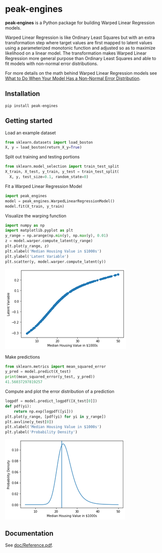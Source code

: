# peak-engines
**peak-engines** is a Python package for building Warped Linear Regression models. 

Warped Linear Regression is like Ordinary Least Squares but with an extra transformation step where
target values are first mapped to latent values using a parameterized monotonic function and adjusted
so as to maximize likelihood on a linear model. The transformation makes Warped Linear Regression more general purpose than
Ordinary Least Squares and able to fit models with non-normal error distributions.

For more details on the math behind Warped Linear Regression models see 
[What to Do When Your Model Has a Non-Normal Error Distribution](https://medium.com/p/what-to-do-when-your-model-has-a-non-normal-error-distribution-f7c3862e475f?source=email-f55ad0a8217--writer.postDistributed&sk=f3d494b5f5a8b593f404e7af19a2fb37).
## Installation

```
pip install peak-engines
```

## Getting started

Load an example dataset
```python
from sklearn.datasets import load_boston
X, y = load_boston(return_X_y=True)
```
Split out training and testing portions
```python
from sklearn.model_selection import train_test_split
X_train, X_test, y_train, y_test = train_test_split(
  X, y, test_size=0.1, random_state=0)
```
Fit a Warped Linear Regression Model
```python
import peak_engines
model = peak_engines.WarpedLinearRegressionModel()
model.fit(X_train, y_train)
```
Visualize the warping function
```python
import numpy as np
import matplotlib.pyplot as plt
y_range = np.arange(np.min(y), np.max(y), 0.01)
z = model.warper.compute_latent(y_range)
plt.plot(y_range, z)
plt.xlabel('Median Housing Value in $1000s')
plt.ylabel('Latent Variable')
plt.scatter(y, model.warper.compute_latent(y))
```
![alt text](images/getting_started_warp.png "Warping Function")

Make predictions
```python
from sklearn.metrics import mean_squared_error
y_pred = model.predict(X_test)
print(mean_squared_error(y_test, y_pred))
41.56037297819257
```
Compute and plot the error distribution of a prediction
```python
logpdf = model.predict_logpdf([X_test[0]])
def pdf(yi):
    return np.exp(logpdf([yi]))
plt.plot(y_range, [pdf(yi) for yi in y_range])
plt.axvline(y_test[0])
plt.xlabel('Median Housing Value in $1000s')
plt.ylabel('Probability Density')
```
![alt text](images/getting_started_prediction_pdf.png "Error Distribution")

## Documentation
See [doc/Reference.pdf](doc/Reference.pdf).
